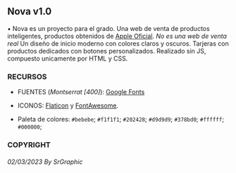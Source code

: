 ## Nova v1.0

▪ Nova es un proyecto para el grado. Una web de venta de productos inteligentes, productos obtenidos de [Apple Oficial](https://www.apple.com/). *No es una web de venta real* Un diseño de inicio moderno con colores claros y oscuros. Tarjeras con productos dedicados con botones personalizados. Realizado sin JS, compuesto unicamente por HTML y CSS.

### RECURSOS 

- FUENTES (*Montserrat [400]*): [Google Fonts](https://fonts.google.com)

- ICONOS: [Flaticon](https://www.flaticon.es/) y [FontAwesome](https://fontawesome.com/).

- Paleta de colores:
  `#bebebe`;
  `#f1f1f1`;
  `#202428`;
  `#d9d9d9`;
  `#378bd0`;
  `#ffffff`;
  `#000000`;

### COPYRIGHT

###### 02/03/2023 By SrGraphic 

